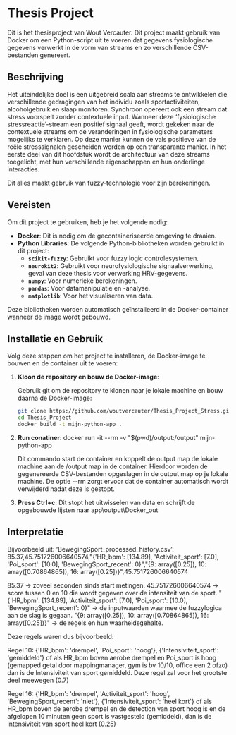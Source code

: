 # Thesis Project

Dit is het thesisproject van Wout Vercauter. Dit project maakt gebruik van Docker om een Python-script uit te voeren dat gegevens fysiologische gegevens verwerkt in de vorm van streams en zo verschillende CSV-bestanden genereert.

## Beschrijving

Het uiteindelijke doel is een uitgebreid scala aan streams te ontwikkelen die verschillende gedragingen van het individu zoals sportactiviteiten, alcoholgebruik en slaap monitoren. Synchroon opereert ook een stream dat stress voorspelt zonder contextuele input. Wanneer deze ‘fysiologische stressreactie’-stream een positief signaal geeft, wordt gekeken naar de contextuele streams om de veranderingen in fysiologische parameters mogelijks te verklaren. Op deze manier kunnen de vals positieve van de reële stresssignalen gescheiden worden op een transparante manier. In het eerste deel van dit hoofdstuk wordt de architectuur van deze streams toegelicht, met hun verschillende eigenschappen en hun onderlinge interacties.

Dit alles maakt gebruik van fuzzy-technologie voor zijn berekeningen.

## Vereisten

Om dit project te gebruiken, heb je het volgende nodig:

- **Docker**: Dit is nodig om de gecontaineriseerde omgeving te draaien.
- **Python Libraries**: De volgende Python-bibliotheken worden gebruikt in dit project:
  - **`scikit-fuzzy`**: Gebruikt voor fuzzy logic controlesystemen.
  - **`neurokit2`**: Gebruikt voor neurofysiologische signaalverwerking, geval van deze thesis voor verwerking HRV-gegevens.
  - **`numpy`**: Voor numerieke berekeningen.
  - **`pandas`**: Voor datamanipulatie en -analyse.
  - **`matplotlib`**: Voor het visualiseren van data.

Deze bibliotheken worden automatisch geïnstalleerd in de Docker-container wanneer de image wordt gebouwd.

## Installatie en Gebruik

Volg deze stappen om het project te installeren, de Docker-image te bouwen en de container uit te voeren:

1. **Kloon de repository en bouw de Docker-image**:

   Gebruik git om de repository te klonen naar je lokale machine en bouw daarna de Docker-image:

   ```bash
   git clone https://github.com/woutvercauter/Thesis_Project_Stress.git
   cd Thesis_Project
   docker build -t mijn-python-app .

2. **Run conatiner**:
   docker run -it --rm -v "$(pwd)/output:/output" mijn-python-app

   Dit commando start de container en koppelt de output map de lokale machine aan de /output map in de container. Hierdoor worden de gegenereerde CSV-bestanden opgeslagen in de output map op je lokale machine. De optie --rm zorgt ervoor dat de container automatisch wordt verwijderd nadat deze is gestopt.

3. **Press Ctrl+c**:
   Dit stopt het uitwisselen van data en schrijft de opgebouwde lijsten naar app\output\Docker_out

## Interpretatie

Bijvoorbeeld uit: ‘BewegingSport_processed_history.csv’:
85.37,45.751726006640574,"{'HR_bpm': [134.89], 'Activiteit_sport': [7.0], 'Poi_sport': [10.0], 'BewegingSport_recent': 0}","{9: array([0.25]), 10: array([0.70864865]), 16: array([0.25])}",45.751726006640574

85.37 -> zoveel seconden sinds start metingen.
45.751726006640574 -> score tussen 0 en 10 die wordt gegeven over de intensiteit van de sport.
"{'HR_bpm': [134.89], 'Activiteit_sport': [7.0], 'Poi_sport': [10.0], 'BewegingSport_recent': 0}"
-> de inputwaarden waarmee de fuzzylogica aan de slag is gegaan.
"{9: array([0.25]), 10: array([0.70864865]), 16: array([0.25])}"
-> de regels en hun waarheidsgehalte.

Deze regels waren dus bijvoorbeeld:
 
Regel 10: {'HR_bpm': 'drempel', 'Poi_sport': 'hoog'}, {'Intensiviteit_sport': 'gemiddeld'} of als HR_bpm boven aerobe drempel en Poi_sport is hoog (gemapped getal door mappingmanager, gym is bv 10/10, office een 2 ofzo) dan is de Intensiviteit van sport gemiddeld. Deze regel zal voor het grootste deel meewegen (0.7)

Regel 16: {'HR_bpm': 'drempel', 'Activiteit_sport': 'hoog', 'BewegingSport_recent': 'niet'}, {'Intensiviteit_sport': 'heel kort'} of als HR_bpm boven de aerobe drempel en de detection van sport hoog is en de afgelopen 10 minuten geen sport is vastgesteld (gemiddeld), dan is de intensiviteit van sport heel kort (0.25)
